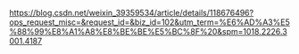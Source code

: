 https://blog.csdn.net/weixin_39359534/article/details/118676496?ops_request_misc=&request_id=&biz_id=102&utm_term=%E6%AD%A3%E5%88%99%E8%A1%A8%E8%BE%BE%E5%BC%8F%20&spm=1018.2226.3001.4187
